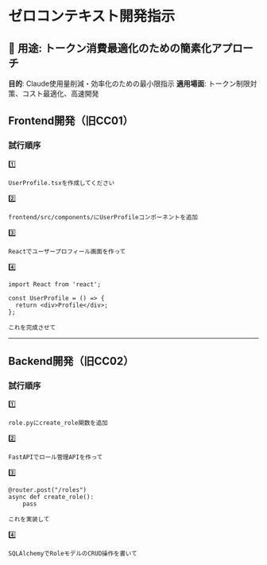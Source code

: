 # ゼロコンテキスト開発指示

## 📝 用途: トークン消費最適化のための簡素化アプローチ

**目的**: Claude使用量削減・効率化のための最小限指示
**適用場面**: トークン制限対策、コスト最適化、高速開発

## Frontend開発（旧CC01）

### 試行順序

1️⃣
```
UserProfile.tsxを作成してください
```

2️⃣
```
frontend/src/components/にUserProfileコンポーネントを追加
```

3️⃣
```
Reactでユーザープロフィール画面を作って
```

4️⃣
```
import React from 'react';

const UserProfile = () => {
  return <div>Profile</div>;
};

これを完成させて
```

---

## Backend開発（旧CC02）

### 試行順序

1️⃣
```
role.pyにcreate_role関数を追加
```

2️⃣
```
FastAPIでロール管理APIを作って
```

3️⃣
```
@router.post("/roles")
async def create_role():
    pass

これを実装して
```

4️⃣
```
SQLAlchemyでRoleモデルのCRUD操作を書いて
```